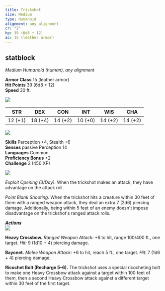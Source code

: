```yaml
---
title: Trickshot
size: Medium
type: Humanoid
alignment: any alignment
cr: "2"
hp: 39 (6d8 + 12)
ac: 15 (leather armor)
---
```


## statblock

_Medium Humanoid (human), any alignment_

**Armor Class** 15 (leather armor)  
**Hit Points** 39 (6d8 + 12)  
**Speed** 30 ft.

![](https://www.dndbeyond.com/file-attachments/0/579/stat-block-header-bar.svg)

|STR|DEX|CON|INT|WIS|CHA|
|---|---|---|---|---|---|
|12 (+1)|18 (+4)|14 (+2)|10 (+0)|14 (+2)|14 (+2)|

![](https://www.dndbeyond.com/file-attachments/0/579/stat-block-header-bar.svg)

**Skills** Perception +4, Stealth +6  
**Senses** passive Perception 14  
**Languages** Common  
**Proficiency Bonus** +2  
**Challenge** 2 (450 XP)

![](https://www.dndbeyond.com/file-attachments/0/579/stat-block-header-bar.svg)

*Exploit Opening (3/Day).* When the trickshot makes an attack, they have advantage on the attack roll.

*Point Blank Shooting.* When the trickshot hits a creature within 30 feet of them with a ranged weapon attack, they deal an extra 7 (2d6) piercing damage. Additionally, being within 5 feet of an enemy doesn't impose disadvantage on the trickshot's ranged attack rolls.

_**Actions**_  
![](https://www.dndbeyond.com/file-attachments/0/579/stat-block-header-bar.svg)

**Heavy Crossbow.** _Ranged Weapon Attack:_ +6 to hit, range 100/400 ft., one target. _Hit:_ 9 (1d10 + 4) piercing damage.

**Bayonet.** _Melee Weapon Attack:_ +6 to hit, reach 5 ft., one target. _Hit:_ 7 (1d6 + 4) piercing damage.

**Ricochet Bolt (Recharge 5–6).** The trickshot uses a special ricocheting bolt to make one Heavy Crossbow attack against a target within 100 feet of them, then a second Heavy Crossbow attack against a different target within 30 feet of the first target.